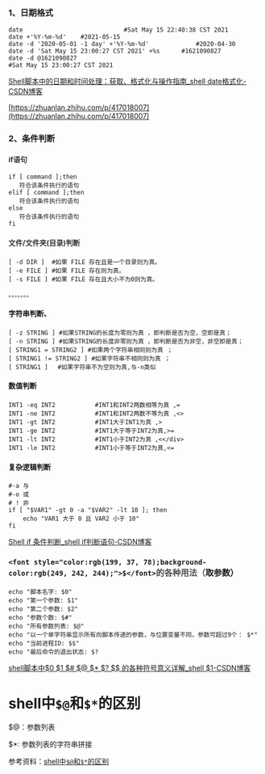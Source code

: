 ### 1、日期格式
```shell
date 							#Sat May 15 22:40:38 CST 2021
date +'%Y-%m-%d'	#2021-05-15
date -d '2020-05-01 -1 day' +'%Y-%m-%d'				#2020-04-30
date -d 'Sat May 15 23:00:27 CST 2021' +%s		#1621090827
date -d @1621090827														#Sat May 15 23:00:27 CST 2021
```

[Shell脚本中的日期和时间处理：获取、格式化与操作指南_shell date格式化-CSDN博客](https://blog.csdn.net/weixin_43221753/article/details/135569832)

[https://zhuanlan.zhihu.com/p/417018007](https://zhuanlan.zhihu.com/p/417018007)



### 2、条件判断
#### <font style="color:rgb(51, 51, 51);">if语句</font>
```shell
if [ command ];then
   符合该条件执行的语句
elif [ command ];then
   符合该条件执行的语句
else
   符合该条件执行的语句
fi
```

#### <font style="color:rgb(51, 51, 51);">文件/文件夹(目录)判断</font>
```shell
[ -d DIR ]  #如果 FILE 存在且是一个目录则为真。
[ -e FILE ] #如果 FILE 存在则为真。
[ -s FILE ] #如果 FILE 存在且大小不为0则为真。

。。。。。。。
```

#### <font style="color:rgb(17, 17, 17);">字符串判断、</font>
```shell
[ -z STRING ] #如果STRING的长度为零则为真 ，即判断是否为空，空即是真；
[ -n STRING ] #如果STRING的长度非零则为真 ，即判断是否为非空，非空即是真；
[ STRING1 = STRING2 ] #如果两个字符串相同则为真 ；
[ STRING1 != STRING2 ] #如果字符串不相同则为真 ；
[ STRING1 ]　 #如果字符串不为空则为真,与-n类似
```

#### <font style="color:rgb(17, 17, 17);">数值判断</font>
```shell
INT1 -eq INT2           #INT1和INT2两数相等为真 ,=
INT1 -ne INT2           #INT1和INT2两数不等为真 ,<>
INT1 -gt INT2           #INT1大于INT1为真 ,>
INT1 -ge INT2           #INT1大于等于INT2为真,>=
INT1 -lt INT2           #INT1小于INT2为真 ,<</div>
INT1 -le INT2           #INT1小于等于INT2为真,<=
```

#### <font style="color:rgb(17, 17, 17);">复杂逻辑判断</font>
```shell
#-a 与
#-o 或
# ! 非
if [ "$VAR1" -gt 0 -a "$VAR2" -lt 10 ]; then
    echo "VAR1 大于 0 且 VAR2 小于 10"
fi
```

[Shell if 条件判断_shell if判断语句-CSDN博客](https://blog.csdn.net/zhan570556752/article/details/80399154)





### `<font style="color:rgb(199, 37, 78);background-color:rgb(249, 242, 244);">$</font>`<font style="color:rgb(77, 77, 77);">的各种用法（</font>取参数）
```shell
echo "脚本名字: $0"
echo "第一个参数: $1"
echo "第二个参数: $2"
echo "参数个数: $#"
echo "所有参数列表: $@"
echo "以一个单字符串显示所有向脚本传递的参数，与位置变量不同，参数可超过9个： $*"
echo "当前进程ID: $$"
echo "最后命令的退出状态: $?
```

[shell脚本中$0 $1 $# $@ $* $? $$ 的各种符号意义详解_shell $1-CSDN博客](https://blog.csdn.net/weixin_49114503/article/details/141360012)

# <font style="color:rgb(25, 27, 31);">shell中`$@`和`$*`的区别</font>
<font style="color:rgb(25, 27, 31);">$@：参数列表</font>

<font style="color:rgb(25, 27, 31);">$*:	参数列表的字符串拼接</font>

参考资料：[shell中`$@`和`$*`的区别](https://zhuanlan.zhihu.com/p/337476333)



